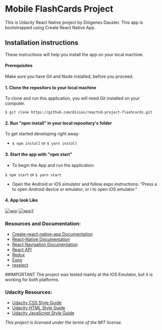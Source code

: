 # Mobile FlashCards Project

This is Udacity React Native project by Diógenes Dauster. This app is bootstrapped using Create React Native App.

## Installation instructions

These instructions will help you install the app on your local machine.

#### Prerequisites

Make sure you have Git and Node installed, before you proceed.

#### 1. Clone the repositors to your local machine

To clone and run this application, you will need Git installed on your computer.

`$ git clone https://github.com/disias/reactnd-project-flashcards.git`

#### 2. Run "npm install" in your local repository's folder

To get started developing right away:

- `$ npm install` or `$ yarn install`

#### 3. Start the app with "npm start"

- To begin the App and run the application:

`$ npm start` or `$ yarn start`

- Open the Android or iOS simulator and follow expo instructions: "Press a to open Android device or emulator, or i to open iOS emulator."

#### 4. App look Like

![app](https://github.com/disias/reactnd-project-flashcards/blob/master/screenshots/app.gif)
![app2](https://github.com/disias/reactnd-project-flashcards/blob/master/screenshots/app2.gif)

### Resources and Documentation:

- [Create-react-native-app Documentation](https://github.com/facebook/create-react-app#creating-an-app)
- [React-Native Documentation](https://facebook.github.io/react-native/)
- [React Navigation Documentation](https://reactnavigation.org/)
- [React API](https://facebook.github.io/react/docs/react-api.html)
- [Redux](https://redux.js.org/)
- [Expo](https://expo.io/)
- [reselect](https://github.com/reduxjs/reselect)

##IMPORTANT The project was tested mainly at the IOS Emulator, but it is working for both platforms.

### Udacity Resources:

- [Udacity CSS Style Guide](http://udacity.github.io/frontend-nanodegree-styleguide/css.html)
- [Udacity HTML Style Guide](http://udacity.github.io/frontend-nanodegree-styleguide/index.html)
- [Udacity JavaScript Style Guide](http://udacity.github.io/frontend-nanodegree-styleguide/javascript.html)

_This project is licensed under the terms of the MIT license._
